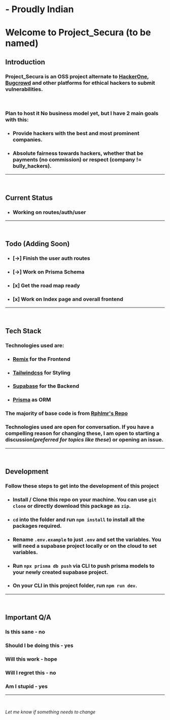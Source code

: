 # - **Proudly Indian**

# Welcome to Project_Secura (to be named)

## **Introduction**

### Project_Secura is an OSS project alternate to [HackerOne](https://hackerone.com), [Bugcrowd](https://bugcrowd.com) and other platforms for ethical hackers to submit vulnerabilities.

<br/>

### Plan to host it No business model yet, but I have 2 main goals with this:

-   ### Provide hackers with the best and most prominent companies.

-   ### Absolute fairness towards hackers, whether that be payments (no commission) or respect (company != bully_hackers).

---

<br/>

## **Current Status**

-   ### Working on routes/auth/user

---

<br/>

## **Todo** (Adding Soon)

-   ### [->] Finish the user auth routes
-   ### [->] Work on Prisma Schema
-   ### [x] Get the road map ready
-   ### [x] Work on Index page and overall frontend

---

<br/>

## **Tech Stack**

### Technologies used are:

-   ### [Remix](https://remix.run) for the Frontend
-   ### [Tailwindcss](https://tailwindcss.com) for Styling
-   ### [Supabase](https://supabase.com) for the Backend
-   ### [Prisma](https://prisma.io) as ORM

### The majority of base code is from [Rphlmr's Repo](https://github.com/rphlmr/supa-stripe-stack)

### Technologies used are open for conversation. If you have a compelling reason for changing these, I am open to starting a discussion(_preferred for topics like these_) or opening an issue.

---

<br/>

## **Development**

### Follow these steps to get into the development of this project

-   ### Install / Clone this repo on your machine. You can use `git clone` or directly download this package as `zip`.
-   ### `cd` into the folder and run `npm install` to install all the packages required.
-   ### Rename `.env.example` to just `.env` and set the variables. You will need a supabase project locally or on the cloud to set variables.
-   ### Run `npx prisma db push` via CLI to push prisma models to your newly created supabase project.
-   ### On your CLI in this project folder, run `npm run dev`.

---

<br/>

## **Important Q/A**

### Is this sane - **no**

### Should I be doing this - **yes**

### Will this work - **hope**

### Will I regret this - **no**

### Am I stupid - **yes**

---

<br/>

_Let me know if something needs to change_
